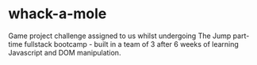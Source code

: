 # whack-a-mole

Game project challenge assigned to us whilst undergoing The Jump part-time fullstack bootcamp - built in a team of 3 after 6 weeks of learning Javascript and DOM manipulation.
